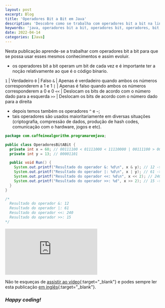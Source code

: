 ```yaml
---
layout: post
excerpt: Blog
title: 'Operadores Bit a Bit em Java'
description: 'Descobre como se trabalha com operadores bit a bit na linguagem de programação Java. Obtém respostas às tuas dúvidas com a teoria e os exemplos apresentados.'
keywords: 'java, operadores bit a bit, operadores bit, operadores, bit, publicação'
date: 2022-04-14
categories: [Java]
---
```


Nesta publicação aprende-se a trabalhar com operadores bit a bit para que se possa usar esses mesmos conhecimentos e assim evoluir.

- os operadores bit a bit operam um bit de cada vez e é importante ter a noção relativamente ao que é o código bínario.

`1` | Verdadeiro
`0` | Falso
`&` | Apenas é verdadeiro quando ambos os números corresponderem a 1 e 1
`|` | Apenas é falso quando ambos os números corresponderem a 0 e 0
`<<` | Deslocam os bits de acordo com o número dado para a esquerda
`>>` | Deslocam os bits de acordo com o número dado para a direita

- depois temos também os operadores `^` e `~`;
- tais operadores são usados maioritariamente em diversas situações (criptografia, compressão de dados, produção de hash codes, comunicação com o hardware, jogos e etc).

```java
package com.caffeinealgorithm.programaremjava;

public class OperadoresBitABit {
  private int x = 60; // 00111100 < 01111000 < 11110000 | 00111100 > 00011110 > 00001111
  private int y = 13; // 00001101

  public void Run() {
    System.out.printf("Resultado do operador &: %d\n", x & y); // 12 -> 00001100
    System.out.printf("Resultado do operador |: %d\n", x | y); // 61 -> 00111101
    System.out.printf("Resultado do operador <<: %d\n", x << 2); // 240 -> 11110000
    System.out.printf("Resultado do operador >>: %d", x >> 2); // 15 -> 00001111
  }
}

/*
  Resultado do operador &: 12
  Resultado do operador |: 61
  Resultado do operador <<: 240
  Resultado do operador >>: 15
*/
```

<div class="video-container">
  <iframe src="https://www.youtube.com/embed/f_RICgMykc8" frameborder="0" allowfullscreen></iframe>
</div>

Não te esqueças de [assistir ao vídeo](https://youtu.be/f_RICgMykc8){:target="\_blank"} e podes sempre ler esta publicação [em inglês](https://nelsonsilvadev.com/blog/bitwise-operators-in-java/){:target="\_blank"}.

### _Happy coding!_
